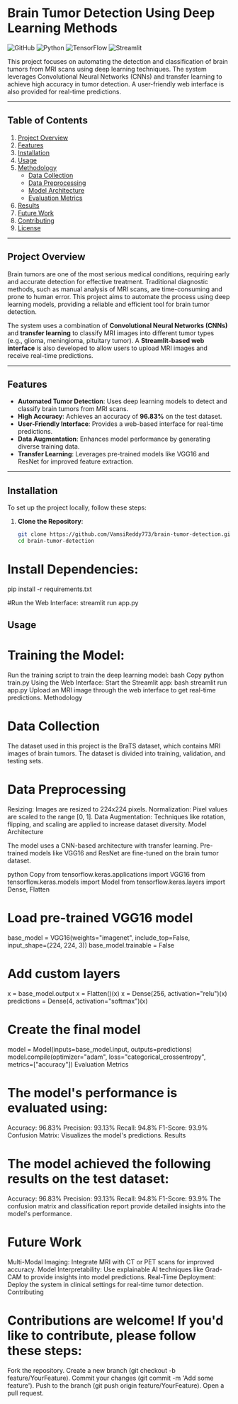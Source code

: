 # Brain Tumor Detection Using Deep Learning Methods

![GitHub](https://img.shields.io/badge/License-MIT-blue)
![Python](https://img.shields.io/badge/Python-3.8%2B-green)
![TensorFlow](https://img.shields.io/badge/TensorFlow-2.x-orange)
![Streamlit](https://img.shields.io/badge/Streamlit-1.x-red)

This project focuses on automating the detection and classification of brain tumors from MRI scans using deep learning techniques. The system leverages Convolutional Neural Networks (CNNs) and transfer learning to achieve high accuracy in tumor detection. A user-friendly web interface is also provided for real-time predictions.

---

## Table of Contents
1. [Project Overview](#project-overview)
2. [Features](#features)
3. [Installation](#installation)
4. [Usage](#usage)
5. [Methodology](#methodology)
   - [Data Collection](#data-collection)
   - [Data Preprocessing](#data-preprocessing)
   - [Model Architecture](#model-architecture)
   - [Evaluation Metrics](#evaluation-metrics)
6. [Results](#results)
7. [Future Work](#future-work)
8. [Contributing](#contributing)
9. [License](#license)

---

## Project Overview
Brain tumors are one of the most serious medical conditions, requiring early and accurate detection for effective treatment. Traditional diagnostic methods, such as manual analysis of MRI scans, are time-consuming and prone to human error. This project aims to automate the process using deep learning models, providing a reliable and efficient tool for brain tumor detection.

The system uses a combination of **Convolutional Neural Networks (CNNs)** and **transfer learning** to classify MRI images into different tumor types (e.g., glioma, meningioma, pituitary tumor). A **Streamlit-based web interface** is also developed to allow users to upload MRI images and receive real-time predictions.

---

## Features
- **Automated Tumor Detection**: Uses deep learning models to detect and classify brain tumors from MRI scans.
- **High Accuracy**: Achieves an accuracy of **96.83%** on the test dataset.
- **User-Friendly Interface**: Provides a web-based interface for real-time predictions.
- **Data Augmentation**: Enhances model performance by generating diverse training data.
- **Transfer Learning**: Leverages pre-trained models like VGG16 and ResNet for improved feature extraction.

---

## Installation
To set up the project locally, follow these steps:

1. **Clone the Repository**:
   ```bash
   git clone https://github.com/VamsiReddy773/brain-tumor-detection.git
   cd brain-tumor-detection
   ```
# Install Dependencies:
pip install -r requirements.txt


#Run the Web Interface:
streamlit run app.py

## Usage

# Training the Model:
Run the training script to train the deep learning model:
bash
Copy
python train.py
Using the Web Interface:
Start the Streamlit app:
bash
streamlit run app.py
Upload an MRI image through the web interface to get real-time predictions.
Methodology

# Data Collection

The dataset used in this project is the BraTS dataset, which contains MRI images of brain tumors. The dataset is divided into training, validation, and testing sets.

# Data Preprocessing

Resizing: Images are resized to 224x224 pixels.
Normalization: Pixel values are scaled to the range [0, 1].
Data Augmentation: Techniques like rotation, flipping, and scaling are applied to increase dataset diversity.
Model Architecture

The model uses a CNN-based architecture with transfer learning. Pre-trained models like VGG16 and ResNet are fine-tuned on the brain tumor dataset.

python
Copy
from tensorflow.keras.applications import VGG16
from tensorflow.keras.models import Model
from tensorflow.keras.layers import Dense, Flatten

# Load pre-trained VGG16 model
base_model = VGG16(weights="imagenet", include_top=False, input_shape=(224, 224, 3))
base_model.trainable = False

# Add custom layers
x = base_model.output
x = Flatten()(x)
x = Dense(256, activation="relu")(x)
predictions = Dense(4, activation="softmax")(x)

# Create the final model
model = Model(inputs=base_model.input, outputs=predictions)
model.compile(optimizer="adam", loss="categorical_crossentropy", metrics=["accuracy"])
Evaluation Metrics

# The model's performance is evaluated using:

Accuracy: 96.83%
Precision: 93.13%
Recall: 94.8%
F1-Score: 93.9%
Confusion Matrix: Visualizes the model's predictions.
Results

# The model achieved the following results on the test dataset:

Accuracy: 96.83%
Precision: 93.13%
Recall: 94.8%
F1-Score: 93.9%
The confusion matrix and classification report provide detailed insights into the model's performance.

# Future Work

Multi-Modal Imaging: Integrate MRI with CT or PET scans for improved accuracy.
Model Interpretability: Use explainable AI techniques like Grad-CAM to provide insights into model predictions.
Real-Time Deployment: Deploy the system in clinical settings for real-time tumor detection.
Contributing

# Contributions are welcome! If you'd like to contribute, please follow these steps:

Fork the repository.
Create a new branch (git checkout -b feature/YourFeature).
Commit your changes (git commit -m 'Add some feature').
Push to the branch (git push origin feature/YourFeature).
Open a pull request.
